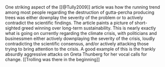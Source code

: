 One striking aspect of the [[@Tully2009]] article was how the running trend among most people regarding the destruction of gutta-percha producing trees was either downplay the severity of the problem or to actively contradict the scientific findings. The article paints a picture of short-sighted greed winning over long-term sustainability. This is nearly exactly what is going on currently regarding the climate crisis, with politicians and businessmen either actively downplaying the severity of the crisis, loudly contradicting the scientific consensus, and/or actively attacking those trying to bring attention to the crisis. A good example of this is the frankly absurdly aggressive attacks on Greta Thunberg for her vocal calls for change.
[[Trolling was there in the beginning]]